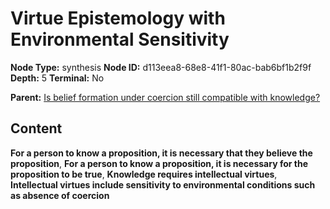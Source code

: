 # Virtue Epistemology with Environmental Sensitivity

**Node Type:** synthesis
**Node ID:** d113eea8-68e8-41f1-80ac-bab6bf1b2f9f
**Depth:** 5
**Terminal:** No

**Parent:** [Is belief formation under coercion still compatible with knowledge?](is-belief-formation-under-coercion-still-compatible-with-knowledge-antithesis-7edc31a7-e215-49c7-b515-d790efd29815.md)

## Content

**For a person to know a proposition, it is necessary that they believe the proposition**, **For a person to know a proposition, it is necessary for the proposition to be true**, **Knowledge requires intellectual virtues**, **Intellectual virtues include sensitivity to environmental conditions such as absence of coercion**

